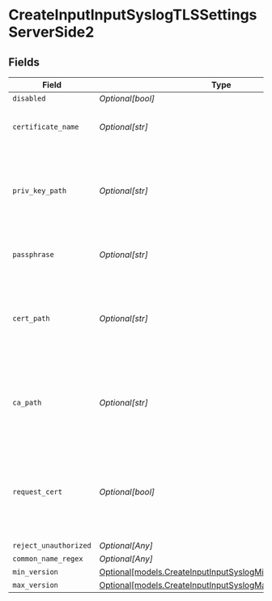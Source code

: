# CreateInputInputSyslogTLSSettingsServerSide2


## Fields

| Field                                                                                                              | Type                                                                                                               | Required                                                                                                           | Description                                                                                                        |
| ------------------------------------------------------------------------------------------------------------------ | ------------------------------------------------------------------------------------------------------------------ | ------------------------------------------------------------------------------------------------------------------ | ------------------------------------------------------------------------------------------------------------------ |
| `disabled`                                                                                                         | *Optional[bool]*                                                                                                   | :heavy_minus_sign:                                                                                                 | N/A                                                                                                                |
| `certificate_name`                                                                                                 | *Optional[str]*                                                                                                    | :heavy_minus_sign:                                                                                                 | The name of the predefined certificate                                                                             |
| `priv_key_path`                                                                                                    | *Optional[str]*                                                                                                    | :heavy_minus_sign:                                                                                                 | Path on server containing the private key to use. PEM format. Can reference $ENV_VARS.                             |
| `passphrase`                                                                                                       | *Optional[str]*                                                                                                    | :heavy_minus_sign:                                                                                                 | Passphrase to use to decrypt private key                                                                           |
| `cert_path`                                                                                                        | *Optional[str]*                                                                                                    | :heavy_minus_sign:                                                                                                 | Path on server containing certificates to use. PEM format. Can reference $ENV_VARS.                                |
| `ca_path`                                                                                                          | *Optional[str]*                                                                                                    | :heavy_minus_sign:                                                                                                 | Path on server containing CA certificates to use. PEM format. Can reference $ENV_VARS.                             |
| `request_cert`                                                                                                     | *Optional[bool]*                                                                                                   | :heavy_minus_sign:                                                                                                 | Require clients to present their certificates. Used to perform client authentication using SSL certs.              |
| `reject_unauthorized`                                                                                              | *Optional[Any]*                                                                                                    | :heavy_minus_sign:                                                                                                 | N/A                                                                                                                |
| `common_name_regex`                                                                                                | *Optional[Any]*                                                                                                    | :heavy_minus_sign:                                                                                                 | N/A                                                                                                                |
| `min_version`                                                                                                      | [Optional[models.CreateInputInputSyslogMinimumTLSVersion2]](../models/createinputinputsyslogminimumtlsversion2.md) | :heavy_minus_sign:                                                                                                 | N/A                                                                                                                |
| `max_version`                                                                                                      | [Optional[models.CreateInputInputSyslogMaximumTLSVersion2]](../models/createinputinputsyslogmaximumtlsversion2.md) | :heavy_minus_sign:                                                                                                 | N/A                                                                                                                |